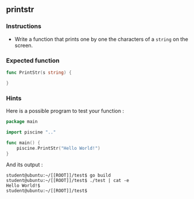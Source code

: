 ## printstr

### Instructions

- Write a function that prints one by one the characters of a `string` on the screen.

### Expected function

```go
func PrintStr(s string) {

}
```

### Hints

Here is a possible program to test your function :

```go
package main

import piscine ".."

func main() {
	piscine.PrintStr("Hello World!")
}
```

And its output :

```console
student@ubuntu:~/[[ROOT]]/test$ go build
student@ubuntu:~/[[ROOT]]/test$ ./test | cat -e
Hello World!$
student@ubuntu:~/[[ROOT]]/test$
```

